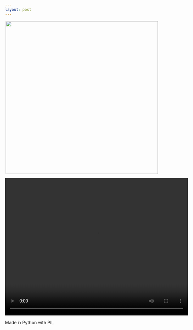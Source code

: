 ```yaml
---
layout: post
---
```


<p align="center">
  <img width="500" height="500" src="https://bonjarlow.github.io/pic_assets/097.jpg">
</p>

<video controls="controls" width="600" height="450" 
       name="Video Name" src="https://bonjarlow.github.io/pic_assets/outputsmooth.mp4"></video>

Made in Python with PIL
